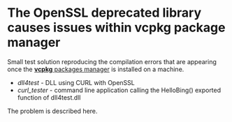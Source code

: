 # The  OpenSSL deprecated library causes issues within vcpkg package manager 

Small test solution reproducing the compilation errors that are appearing once the [ **vcpkg** packages manager](https://github.com/microsoft/vcpkg/) is installed on a machine.
  - *dll4test* - DLL using CURL with OpenSSL
  - *curl_tester* - command line application calling the HelloBing() exported function of dll4test.dll

The problem is described here.
